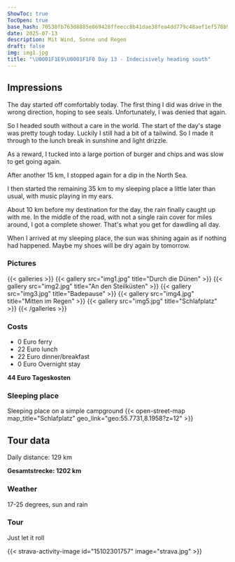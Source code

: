 ```yaml
---
ShowToc: true
TocOpen: true
base_hash: 70538fb763d8885e869428ffeecc8b41dae38fea4dd779c48aef1ef578b93914
date: 2025-07-13
description: Mit Wind, Sonne und Regen
draft: false
img: img1.jpg
title: "\U0001F1E9\U0001F1F0 Day 13 - Indecisively heading south"
---
```


## Impressions
The day started off comfortably today. The first thing I did was drive in the wrong direction, hoping to see seals. Unfortunately, I was denied that again.

So I headed south without a care in the world. The start of the day's stage was pretty tough today. Luckily I still had a bit of a tailwind. So I made it through to the lunch break in sunshine and light drizzle.

As a reward, I tucked into a large portion of burger and chips and was slow to get going again.

After another 15 km, I stopped again for a dip in the North Sea.

I then started the remaining 35 km to my sleeping place a little later than usual, with music playing in my ears.

About 10 km before my destination for the day, the rain finally caught up with me. In the middle of the road, with not a single rain cover for miles around, I got a complete shower. That's what you get for dawdling all day.

When I arrived at my sleeping place, the sun was shining again as if nothing had happened. Maybe my shoes will be dry again by tomorrow.

### Pictures
{{< galleries >}}
{{< gallery src="img1.jpg" title="Durch die Dünen" >}}
{{< gallery src="img2.jpg" title="An den Steilküsten" >}}
{{< gallery src="img3.jpg" title="Badepause" >}}
{{< gallery src="img4.jpg" title="Mitten im Regen" >}}
{{< gallery src="img5.jpg" title="Schlafplatz" >}}
{{< /galleries >}}

### Costs
- 0 Euro ferry
- 22 Euro lunch
- 22 Euro dinner/breakfast
- 0 Euro Overnight stay

**44 Euro Tageskosten**

### Sleeping place
Sleeping place on a simple campground
{{< open-street-map map_title="Schlafplatz" geo_link="geo:55.7731,8.1958?z=12" >}}

## Tour data
Daily distance: 129 km

**Gesamtstrecke: 1202 km**

### Weather
17-25 degrees, sun and rain

### Tour
Just let it roll

{{< strava-activity-image id="15102301757" image="strava.jpg" >}}